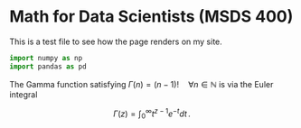 # Math for Data Scientists (MSDS 400)
This is a test file to see how the page renders on my site.

```python
import numpy as np
import pandas as pd
```
The Gamma function satisfying $\Gamma(n) = (n-1)!\quad\forall
n\in\mathbb N$ is via the Euler integral

$$
\Gamma(z) = \int_0^\infty t^{z-1}e^{-t}dt\,.
$$
<!--stackedit_data:
eyJoaXN0b3J5IjpbMzMyNjc4ODc2XX0=
-->